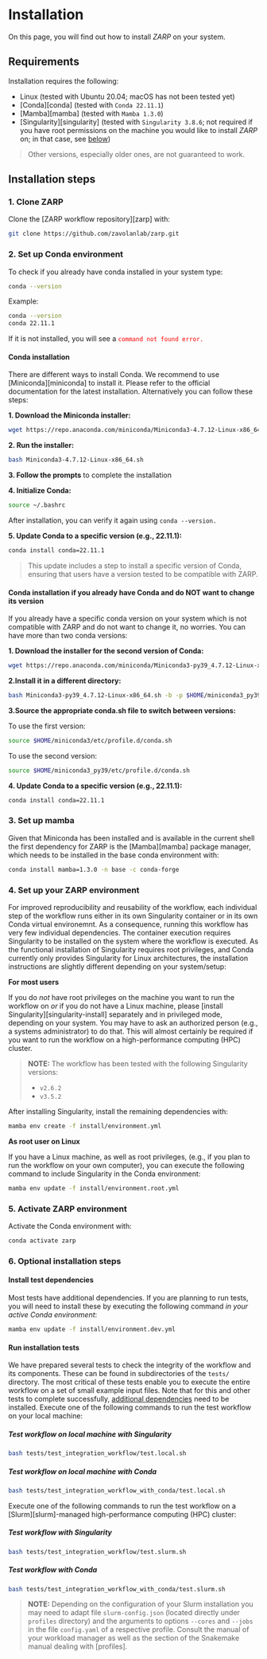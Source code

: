 # Installation

On this page, you will find out how to install _ZARP_ on your system.

## Requirements

Installation requires the following:

- Linux (tested with Ubuntu 20.04; macOS has not been tested yet)
- [Conda][conda] (tested with `Conda 22.11.1`)
- [Mamba][mamba] (tested with `Mamba 1.3.0`)
- [Singularity][singularity] (tested with `Singularity 3.8.6`; not required
  if you have root permissions on the machine you would like to install _ZARP_
  on; in that case, see [below](#2-set-up-conda-environment))

> Other versions, especially older ones, are not guaranteed to work.

## Installation steps

### 1. Clone ZARP

Clone the [ZARP workflow repository][zarp] with:

```sh
git clone https://github.com/zavolanlab/zarp.git
```

### 2. Set up Conda environment

To check if you already have conda installed in your system type:

```sh
conda --version
```

Example:
```sh
conda --version
conda 22.11.1
```
If it is not installed, you will see a <code style="color: red;">command not found error.</code>

#### Conda installation

There are different ways to install Conda. We recommend to use [Miniconda][miniconda] to install it. Please refer to the official documentation for the latest installation. Alternatively you can follow these steps:

**1. Download the Miniconda installer:**

```sh
wget https://repo.anaconda.com/miniconda/Miniconda3-4.7.12-Linux-x86_64.sh
```
**2. Run the installer:**
```sh
bash Miniconda3-4.7.12-Linux-x86_64.sh
```
**3. Follow the prompts** to complete the installation

**4. Initialize Conda:**
```sh
source ~/.bashrc
```
After installation, you can verify it again using ```conda --version.```

**5. Update Conda to a specific version (e.g., 22.11.1):**
```sh
conda install conda=22.11.1
```
>This update includes a step to install a specific version of Conda, ensuring that users have a version tested to be compatible with ZARP.

#### Conda installation if you already have Conda and do NOT want to change its version

If you already have a specific conda version on your system which is not compatible with ZARP and do not want to change it, no worries. You can have more than two conda versions:

**1. Download the installer for the second version of Conda:**

```sh
wget https://repo.anaconda.com/miniconda/Miniconda3-py39_4.7.12-Linux-x86_64.sh
```
**2.Install it in a different directory:**
```sh
bash Miniconda3-py39_4.7.12-Linux-x86_64.sh -b -p $HOME/miniconda3_py39
```
**3.Source the appropriate conda.sh file to switch between versions:**

To use the first version:
```sh
source $HOME/miniconda3/etc/profile.d/conda.sh
```
To use the second version:
```sh
source $HOME/miniconda3_py39/etc/profile.d/conda.sh
```

**4. Update Conda to a specific version (e.g., 22.11.1):**
```sh
conda install conda=22.11.1
```

### 3. Set up mamba
Given that Miniconda has been installed and is available in the current shell the first dependency for ZARP is the [Mamba][mamba] package manager, which needs to be installed in the base conda environment with:
```sh
conda install mamba=1.3.0 -n base -c conda-forge
```

### 4. Set up your ZARP environment

For improved reproducibility and reusability of the workflow, each individual step of the workflow runs either in its own Singularity container or in its own Conda virtual environemnt. As a consequence, running this workflow has very few individual dependencies. The container execution requires Singularity to be installed on the system where the workflow is executed. As the functional installation of Singularity requires root privileges, and Conda currently only provides Singularity for Linux architectures, the installation instructions are slightly different depending on your system/setup:

**For most users**

If you do *not* have root privileges on the machine you want
to run the workflow on *or* if you do not have a Linux machine, please [install
Singularity][singularity-install] separately and in privileged mode, depending
on your system. You may have to ask an authorized person (e.g., a systems
administrator) to do that. This will almost certainly be required if you want
to run the workflow on a high-performance computing (HPC) cluster. 

> **NOTE:**
> The workflow has been tested with the following Singularity versions:  
>  * `v2.6.2`
>  * `v3.5.2`

After installing Singularity, install the remaining dependencies with:
```bash
mamba env create -f install/environment.yml
```

**As root user on Linux**

If you have a Linux machine, as well as root privileges, (e.g., if you plan to
run the workflow on your own computer), you can execute the following command
to include Singularity in the Conda environment:

```bash
mamba env update -f install/environment.root.yml
```

### 5. Activate ZARP environment

Activate the Conda environment with:

```bash
conda activate zarp
```

### 6. Optional installation steps

#### Install test dependencies

Most tests have additional dependencies. If you are planning to run tests, you
will need to install these by executing the following command _in your active
Conda environment_:

```bash
mamba env update -f install/environment.dev.yml
```

#### Run installation tests

We have prepared several tests to check the integrity of the workflow and its
components. These can be found in subdirectories of the `tests/` directory. 
The most critical of these tests enable you to execute the entire workflow on a 
set of small example input files. Note that for this and other tests to complete
successfully, [additional dependencies](#installing-non-essential-dependencies) 
need to be installed. 
Execute one of the following commands to run the test workflow 
on your local machine:


##### Test workflow on local machine with **Singularity**

```bash
bash tests/test_integration_workflow/test.local.sh
```

##### Test workflow on local machine with **Conda**

```bash
bash tests/test_integration_workflow_with_conda/test.local.sh
```
Execute one of the following commands to run the test workflow 
on a [Slurm][slurm]-managed high-performance computing (HPC) cluster:

##### Test workflow with **Singularity**

```bash
bash tests/test_integration_workflow/test.slurm.sh
```

##### Test workflow with **Conda**

```bash
bash tests/test_integration_workflow_with_conda/test.slurm.sh
```

> **NOTE:** Depending on the configuration of your Slurm installation you may
> need to adapt file `slurm-config.json` (located directly under `profiles`
> directory) and the arguments to options `--cores` and `--jobs`
> in the file `config.yaml` of a respective profile.
> Consult the manual of your workload manager as well as the section of the
> Snakemake manual dealing with [profiles].

